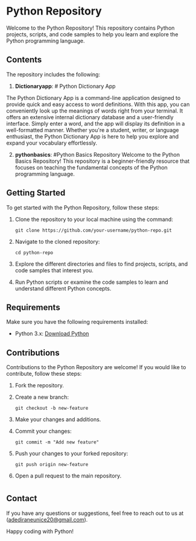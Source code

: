 # Python Repository

Welcome to the Python Repository! This repository contains Python projects, scripts, and code samples to help you learn and explore the Python programming language.

## Contents

The repository includes the following:

1. **Dictionaryapp**: # Python Dictionary App

The Python Dictionary App is a command-line application designed to provide quick and easy access to word definitions. With this app, you can conveniently look up the meanings of words right from your terminal. It offers an extensive internal dictionary database and a user-friendly interface. Simply enter a word, and the app will display its definition in a well-formatted manner. Whether you're a student, writer, or language enthusiast, the Python Dictionary App is here to help you explore and expand your vocabulary effortlessly.

2. **pythonbasics**: #Python Basics Repository
Welcome to the Python Basics Repository! This repository is a beginner-friendly resource that focuses on teaching the fundamental concepts of the Python programming language.


## Getting Started

To get started with the Python Repository, follow these steps:

1. Clone the repository to your local machine using the command:
   ```
   git clone https://github.com/your-username/python-repo.git
   ```

2. Navigate to the cloned repository:
   ```
   cd python-repo
   ```

3. Explore the different directories and files to find projects, scripts, and code samples that interest you.

4. Run Python scripts or examine the code samples to learn and understand different Python concepts.

## Requirements

Make sure you have the following requirements installed:

- Python 3.x: [Download Python](https://www.python.org/downloads/)

## Contributions

Contributions to the Python Repository are welcome! If you would like to contribute, follow these steps:

1. Fork the repository.

2. Create a new branch:
   ```
   git checkout -b new-feature
   ```

3. Make your changes and additions.

4. Commit your changes:
   ```
   git commit -m "Add new feature"
   ```

5. Push your changes to your forked repository:
   ```
   git push origin new-feature
   ```

6. Open a pull request to the main repository.

#

## Contact

If you have any questions or suggestions, feel free to reach out to us at (adediraneunice20@gmail.com).

Happy coding with Python!